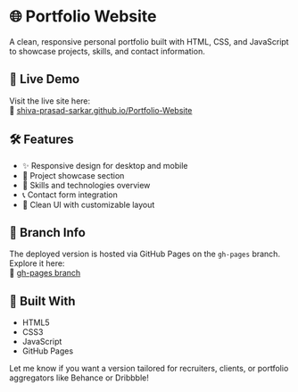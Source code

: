 # 🌐 Portfolio Website

A clean, responsive personal portfolio built with HTML, CSS, and JavaScript to showcase projects, skills, and contact information. 

## 🚀 Live Demo

Visit the live site here:  
🔗 [shiva-prasad-sarkar.github.io/Portfolio-Website](https://shiva-prasad-sarkar.github.io/Portfolio-Website/)

## 🛠️ Features

- ✨ Responsive design for desktop and mobile
- 📁 Project showcase section
- 🧠 Skills and technologies overview
- 📞 Contact form integration
- 🎨 Clean UI with customizable layout

## 📂 Branch Info

The deployed version is hosted via GitHub Pages on the `gh-pages` branch.  
Explore it here:  
🔗 [gh-pages branch](https://github.com/Shiva-Prasad-Sarkar/Portfolio-Website/tree/gh-pages)


## 🧱 Built With

- HTML5  
- CSS3  
- JavaScript  
- GitHub Pages


Let me know if you want a version tailored for recruiters, clients, or portfolio aggregators like Behance or Dribbble!
